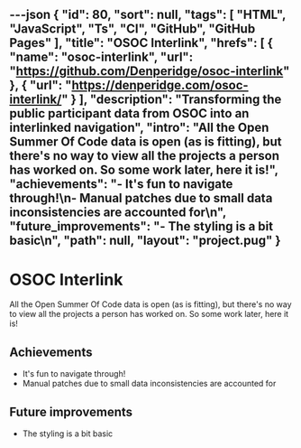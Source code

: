 ---json
{
"id": 80,
"sort": null,
"tags": [
"HTML",
"JavaScript",
"Ts",
"CI",
"GitHub",
"GitHub Pages"
],
"title": "OSOC Interlink",
"hrefs": [
{
"name": "osoc-interlink",
"url": "https://github.com/Denperidge/osoc-interlink"
},
{
"url": "https://denperidge.com/osoc-interlink/"
}
],
"description": "Transforming the public participant data from OSOC into an interlinked navigation",
"intro": "All the Open Summer Of Code data is open (as is fitting), but there's no way to view all the projects a person has worked on. So some work later, here it is!",
"achievements": "- It's fun to navigate through!\n- Manual patches due to small data inconsistencies are accounted for\n",
"future_improvements": "- The styling is a bit basic\n",
"path": null,
"layout": "project.pug"
}
---
# OSOC Interlink
All the Open Summer Of Code data is open (as is fitting), but there's no way to view all the projects a person has worked on. So some work later, here it is!

## Achievements
- It's fun to navigate through!
- Manual patches due to small data inconsistencies are accounted for


## Future improvements
- The styling is a bit basic

